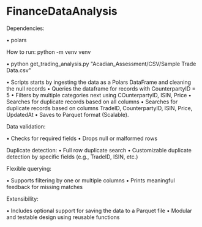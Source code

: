 # FinanceDataAnalysis

Dependencies:

• polars

How to run:
python -m venv venv

• python get_trading_analysis.py "Acadian_Assessment/CSV/Sample Trade Data.csv"

• Scripts starts by ingesting the data as a Polars DataFrame and cleaning the null records
• Queries the dataframe for records with CounterpartyID = 5
• Filters by multiple categories next using COunterpartyID, ISIN, Price
• Searches for duplicate records based on all columns
• Searches for duplicate records based on columns TradeID, CounterpartyID, ISIN, 
Price, UpdatedAt
• Saves to Parquet format (Scalable).

Data validation:

• Checks for required fields
• Drops null or malformed rows

Duplicate detection:
• Full row duplicate search
• Customizable duplicate detection by specific fields (e.g., TradeID, ISIN, etc.)

Flexible querying:

• Supports filtering by one or multiple columns
• Prints meaningful feedback for missing matches

Extensibility:

• Includes optional support for saving the data to a Parquet file
• Modular and testable design using reusable functions
